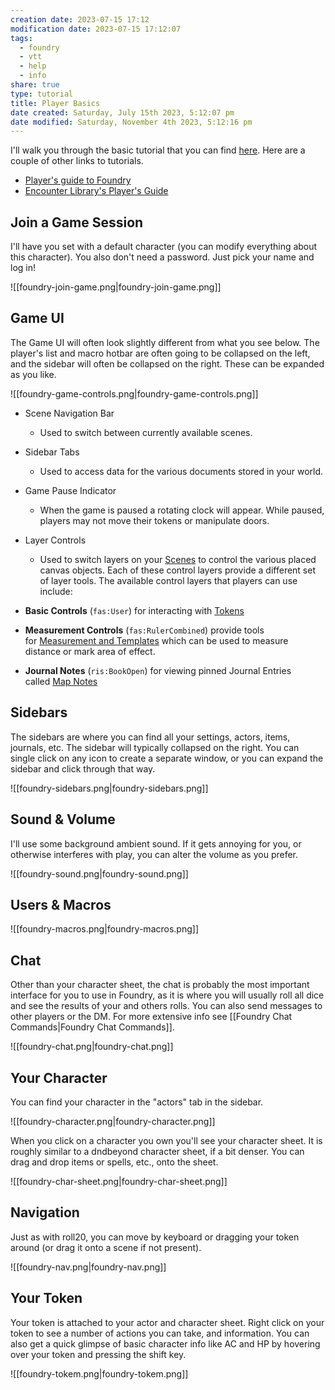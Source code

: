 ```yaml
---
creation date: 2023-07-15 17:12
modification date: 2023-07-15 17:12:07
tags:
  - foundry
  - vtt
  - help
  - info
share: true
type: tutorial
title: Player Basics
date created: Saturday, July 15th 2023, 5:12:07 pm
date modified: Saturday, November 4th 2023, 5:12:16 pm
---
```



I'll walk you through the basic tutorial that you can find [here](https://foundryvtt.com/article/player-orientation/).  Here are a couple of other links to tutorials.

- [Player's guide to Foundry](https://www.youtube.com/watch?v=l2iRZ42fcJ0)
- [Encounter Library's Player's Guide](https://www.encounterlibrary.com/guides/players-guide-user-interface-in-foundry-vtt/)

## Join a Game Session

I'll have you set with a default character (you can modify everything about this character). You also don't need a password. Just pick your name and log in!

![[foundry-join-game.png|foundry-join-game.png]]

## Game UI

The Game UI will often look slightly different from what you see below. The player's list and macro hotbar are often going to be collapsed on the left, and the sidebar will often be collapsed on the right. These can be expanded as you like. 

![[foundry-game-controls.png|foundry-game-controls.png]]

- Scene Navigation Bar
	- Used to switch between currently available scenes.
- Sidebar Tabs
  - Used to access data for the various documents stored in your world.
- Game Pause Indicator
  - When the game is paused a rotating clock will appear. While paused, players may not move their tokens or manipulate doors.
- Layer Controls
  - Used to switch layers on your [Scenes](https://foundryvtt.com/article/scenes/ "Scenes") to control the various placed canvas objects. Each of these control layers provide a different set of layer tools. The available control layers that players can use include:
  
- **Basic Controls** (`fas:User`) for interacting with [Tokens](https://foundryvtt.com/article/tokens/ "Tokens")
- **Measurement Controls** (`fas:RulerCombined`) provide tools for [Measurement and Templates](https://foundryvtt.com/article/measurement/ "Measurement and Templates") which can be used to measure distance or mark area of effect.
- **Journal Notes** (`ris:BookOpen`) for viewing pinned Journal Entries called [Map Notes](https://foundryvtt.com/article/map-notes/ "Map Notes")

## Sidebars

The sidebars are where you can find all your settings, actors, items, journals, etc. The sidebar will typically collapsed on the right. You can single click on any icon to create a separate window, or you can expand the sidebar and click through that way. 

![[foundry-sidebars.png|foundry-sidebars.png]]

## Sound & Volume

I'll use some background ambient sound. If it gets annoying for you, or otherwise interferes with play, you can alter the volume as you prefer. 

![[foundry-sound.png|foundry-sound.png]]

## Users & Macros

![[foundry-macros.png|foundry-macros.png]]

## Chat

Other than your character sheet, the chat is probably the most important interface for you to use in Foundry, as it is where you will usually roll all dice and see the results of your and others rolls. You can also send messages to other players or the DM. For more extensive info see [[Foundry Chat Commands|Foundry Chat Commands]].

![[foundry-chat.png|foundry-chat.png]]

## Your Character

You can find your character in the "actors" tab in the sidebar. 

![[foundry-character.png|foundry-character.png]]

When you click on a character you own you'll see your character sheet. It is roughly similar to a dndbeyond character sheet, if a bit denser. You can drag and drop items or spells, etc., onto the sheet. 

![[foundry-char-sheet.png|foundry-char-sheet.png]]

## Navigation

Just as with roll20, you can move by keyboard or dragging your token around (or drag it onto a scene if not present). 

![[foundry-nav.png|foundry-nav.png]]

## Your Token

Your token is attached to your actor and character sheet. Right click on your token to see a number of actions you can take, and information. You can also get a quick glimpse of basic character info like AC and HP by hovering over your token and pressing the shift key. 

![[foundry-tokem.png|foundry-tokem.png]]